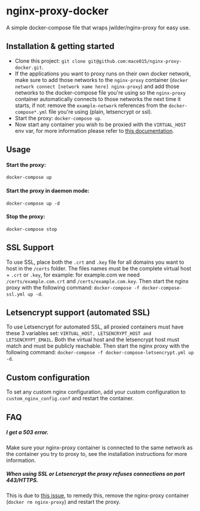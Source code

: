 # nginx-proxy-docker
A simple docker-compose file that wraps jwilder/nginx-proxy for easy use.

## Installation & getting started

- Clone this project: `git clone git@github.com:mace015/nginx-proxy-docker.git`.
- If the applications you want to proxy runs on their own docker network, make sure to add those networks to the `nginx-proxy` container (`docker network connect [network name here] nginx-proxy`) and add those networks to the docker-compose file you're using so the `nginx-proxy` container automatically connects to those networks the next time it starts, if not: remove the `example-network` references from the `docker-compose*.yml` file you're using (plain, letsencrypt or ssl).
- Start the proxy: `docker-compose up`.
- Now start any container you wish to be proxied with the `VIRTUAL_HOST` env var, for more information please refer to [this documentation](https://github.com/jwilder/nginx-proxy).

## Usage

#### Start the proxy:

`docker-compose up`

#### Start the proxy in daemon mode:

`docker-compose up -d`

#### Stop the proxy:

`docker-compose stop`

## SSL Support
To use SSL, place both the `.crt` and `.key` file for all domains you want to host in the `/certs` folder.
The files names must be the complete virtual host + `.crt` or `.key`, for example: for example.com we need `/certs/example.com.crt` and `/certs/example.com.key`.
Then start the nginx proxy with the following command: `docker-compose -f docker-compose-ssl.yml up -d`.

## Letsencrypt support (automated SSL)
To use Letsencrypt for automated SSL, all proxied containers must have these 3 variables set: `VIRTUAL_HOST, LETSENCRYPT_HOST and LETSENCRYPT_EMAIL`.
Both the virtual host and the letsencrypt host must match and must be publicly reachable.
Then start the nginx proxy with the following command: `docker-compose -f docker-compose-letsencrypt.yml up -d`.

## Custom configuration
To set any custom nginx configuration, add your custom configuration to `custom_nginx_config.conf` and restart the container.

## FAQ

##### I get a 503 error.
Make sure your nginx-proxy container is connected to the same network as the container you try to proxy to, see the installation instructions for more information.

##### When using SSL or Letsencrypt the proxy refuses connections on port 443/HTTPS.
This is due to [this issue](https://github.com/jwilder/nginx-proxy/issues/317), to remedy this, remove the nginx-proxy container (`docker rm nginx-proxy`) and restart the proxy.
